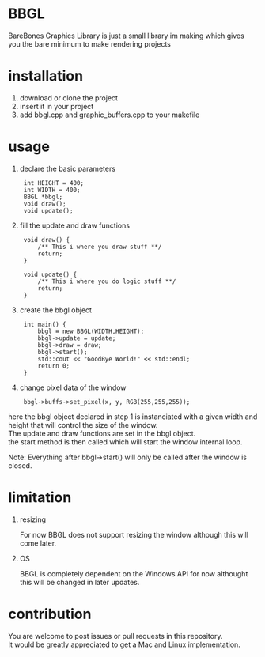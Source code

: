 # BBGL
BareBones Graphics Library is just a small library im making which gives you the bare minimum to make rendering projects

# installation
1. download or clone the project
2. insert it in your project
3. add bbgl.cpp and graphic_buffers.cpp to your makefile

# usage

1. declare the basic parameters

        int HEIGHT = 400;
        int WIDTH = 400;
        BBGL *bbgl;
        void draw();
        void update();

2. fill the update and draw functions

        void draw() {
            /** This i where you draw stuff **/
            return;
        }

        void update() {
            /** This i where you do logic stuff **/
            return;
        }

3. create the bbgl object

        int main() {
            bbgl = new BBGL(WIDTH,HEIGHT);
            bbgl->update = update;
            bbgl->draw = draw;
            bbgl->start();
            std::cout << "GoodBye World!" << std::endl;
            return 0;
        }

4. change pixel data of the window

        bbgl->buffs->set_pixel(x, y, RGB(255,255,255));

here the bbgl object declared in step 1 is instanciated with a given width and height that will control the size of the window.\
The update and draw functions are set in the bbgl object.\
the start method is then called which will start the window internal loop.

Note: Everything after bbgl->start() will only be called after the window is closed.

# limitation

1. resizing

    For now BBGL does not support resizing the window although this will come later.

2. OS

    BBGL is completely dependent on the Windows API for now althought this will be changed in later updates.

# contribution

You are welcome to post issues or pull requests in this repository.\
It would be greatly appreciated to get a Mac and Linux implementation.